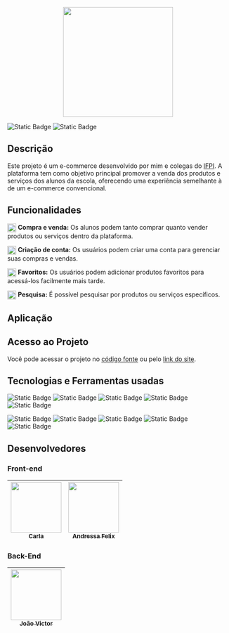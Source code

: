 <p align="center">
  <img src="https://github.com/SrJohn369/campus-store/assets/111895486/af8e5ce7-6594-42e8-8120-59e2eca4ceb9" width="250px"/>
</p>

![Static Badge](https://img.shields.io/badge/status-em_desenvolvimento-blue?style=for-the-badge&labelColor=grey)
![Static Badge](https://img.shields.io/badge/mit-%2344A833?style=for-the-badge&label=license&labelColor=gray)


## Descrição
Este projeto é um e-commerce desenvolvido por mim e colegas do [IFPI](https://www.ifpi.edu.br/). A plataforma tem como objetivo principal promover a venda dos produtos e serviços dos alunos da escola, oferecendo uma experiência semelhante à de um e-commerce convencional.

## Funcionalidades

<img src="https://github.com/SrJohn369/campus-store/assets/111895486/4f074569-ef95-4d54-b501-f025b74294ce" width="20px" align="center" />  **Compra e venda:** Os alunos podem tanto comprar quanto vender produtos ou serviços dentro da plataforma.
  
<img src="https://github.com/SrJohn369/campus-store/assets/111895486/4f074569-ef95-4d54-b501-f025b74294ce" width="20px" align="center" />  **Criação de conta:** Os usuários podem criar uma conta para gerenciar suas compras e vendas.
  
<img src="https://github.com/SrJohn369/campus-store/assets/111895486/4f074569-ef95-4d54-b501-f025b74294ce" width="20px" align="center" />  **Favoritos:** Os usuários podem adicionar produtos favoritos para acessá-los facilmente mais tarde.
  
<img src="https://github.com/SrJohn369/campus-store/assets/111895486/4f074569-ef95-4d54-b501-f025b74294ce" width="20px" align="center" /> **Pesquisa:** É possível pesquisar por produtos ou serviços específicos.


## Aplicação


## Acesso ao Projeto

Você pode acessar o projeto no [código fonte](https://github.com/SrJohn369/campus-store/) ou pelo [link do site]().


## Tecnologias e Ferramentas usadas
![Static Badge](https://img.shields.io/badge/python-%233776AB?style=for-the-badge&logo=python&logoColor=%23F7DF1E)
![Static Badge](https://img.shields.io/badge/django-%23092E20?style=for-the-badge&logo=django&logoColor=%23fff)
![Static Badge](https://img.shields.io/badge/docker-%232496ED?style=for-the-badge&logo=docker&logoColor=%23fff)
![Static Badge](https://img.shields.io/badge/postgresql-%234169E1?style=for-the-badge&logo=postgresql&logoColor=%23fff)
![Static Badge](https://img.shields.io/badge/supabase-%233FCF8E?style=for-the-badge&logo=supabase&logoColor=%23fff)

![Static Badge](https://img.shields.io/badge/javascript-%23F7DF1E?style=for-the-badge&logo=javascript&logoColor=%23000)
![Static Badge](https://img.shields.io/badge/html5-%23E34F26?style=for-the-badge&logo=html5&logoColor=%23fff)
![Static Badge](https://img.shields.io/badge/css3-%231572B6?style=for-the-badge&logo=css3&logoColor=%23fff)
![Static Badge](https://img.shields.io/badge/bootstrap-%237952B3?style=for-the-badge&logo=bootstrap&logoColor=%23fff)
![Static Badge](https://img.shields.io/badge/figma-%23F24E1E?style=for-the-badge&logo=figma&logoColor=%23fff)


## Desenvolvedores
### Front-end

| [<img loading="lazy" src="https://avatars.githubusercontent.com/u/111895486?v=4" width=115><br><sub>Carla</sub>](https://github.com/carla11235813) | [<img loading="lazy" src="https://avatars.githubusercontent.com/u/80928981?v=4" width=115><br><sub>Andressa Felix</sub>](https://github.com/andressafan) |
| :---: | :---: |

### Back-End

| [<img loading="lazy" src="https://avatars.githubusercontent.com/u/106630200?v=4" width=115><br><sub>João Victor</sub>](https://github.com/SrJohn369) | 
| :---: |
